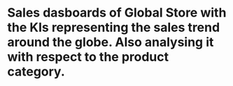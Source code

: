 # Sales dasboards of Global Store with the KIs representing the sales trend around the globe. Also analysing it with respect to the product category.
